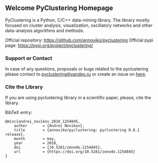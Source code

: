 ## Welcome PyClustering Homepage

PyClustering is a Python, C/C++ data-mining library. The library mostly focused on cluster analysis, visualization, oscillatory networks and other data-analysis algorithms and methods.

Official repository: https://github.com/annoviko/pyclustering
Official pypi page: https://pypi.org/project/pyclustering/

### Support or Contact

In case of any questions, proposals or bugs related to the pyclustering please contact to pyclustering@yandex.ru or create an issue on [here](https://github.com/annoviko/pyclustering/issues/new).

### Cite the Library

If you are using pyclustering library in a scientific paper, please, cite the library.

BibTeX entry:
```
@misc{andrei_novikov_2018_1254845,
    author       = {Andrei Novikov},
    title        = {annoviko/pyclustering: pyclustering 0.8.1 release},
    month        = may,
    year         = 2018,
    doi          = {10.5281/zenodo.1254845},
    url          = {https://doi.org/10.5281/zenodo.1254845}
}
```
